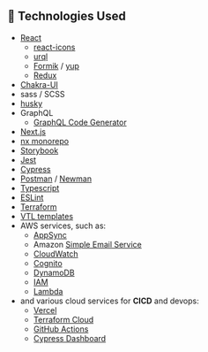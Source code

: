 ## 🚀 Technologies Used

- [React](https://reactjs.org/)
  - [react-icons](https://react-icons.github.io/react-icons/search)
  - [urql](https://formidable.com/open-source/urql/)
  - [Formik](https://formik.org/) / [yup](https://formik.org/docs/guides/validation)
  - [Redux](https://redux.js.org/)
- [Chakra-UI](https://chakra-ui.com/)
- sass / SCSS
- [husky](https://typicode.github.io/husky/#/)
- GraphQL
  - [GraphQL Code Generator](https://graphql-code-generator.com/)
- [Next.js](https://nextjs.org/)
- [nx monorepo](https://nx.dev/)
- [Storybook](https://storybook.js.org/)
- [Jest](https://jestjs.io/)
- [Cypress](https://www.cypress.io/)
- [Postman](https://www.postman.com/) / [Newman](https://github.com/postmanlabs/newman)
- [Typescript](https://www.typescriptlang.org/)
- [ESLint](https://eslint.org/)
- [Terraform](https://www.terraform.io/)
- [VTL templates](https://docs.aws.amazon.com/appsync/latest/devguide/resolver-mapping-template-reference-programming-guide.html)
- AWS services, such as:
  - [AppSync](https://aws.amazon.com/appsync/)
  - Amazon [Simple Email Service](https://aws.amazon.com/ses/)
  - [CloudWatch](https://aws.amazon.com/cloudwatch/)
  - [Cognito](https://aws.amazon.com/cognito/)
  - [DynamoDB](https://aws.amazon.com/dynamodb/)
  - [IAM](https://aws.amazon.com/iam/)
  - [Lambda](https://aws.amazon.com/lambda/)
- and various cloud services for **CICD** and devops:
  - [Vercel](https://vercel.com/)
  - [Terraform Cloud](https://www.terraform.io/cloud)
  - [GitHub Actions](https://github.com/features/actions)
  - [Cypress Dashboard](https://www.cypress.io/dashboard/)

